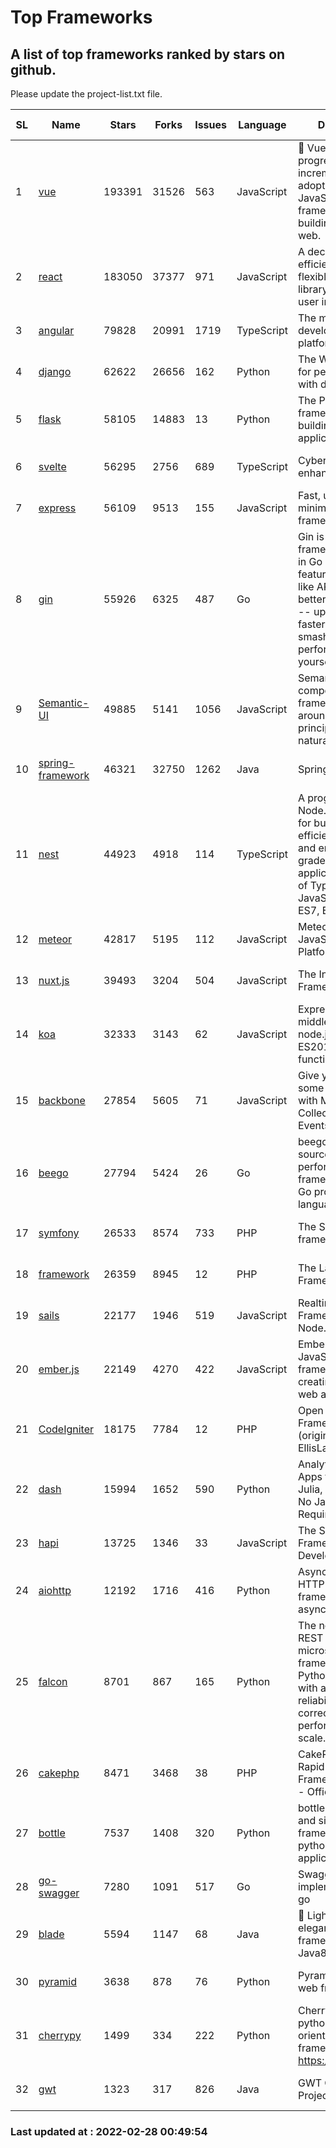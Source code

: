 # Top Frameworks
## A list of top frameworks ranked by stars on github.  
Please update the project-list.txt file.

| SL| Name  | Stars| Forks| Issues | Language | Description | Last Commit |
| --| ------| -----| ---- | ------ | -------- | ----------- | ----------- |
| 1 | [vue](https://github.com/vuejs/vue) | 193391 | 31526 | 563 | JavaScript | 🖖 Vue.js is a progressive, incrementally-adoptable JavaScript framework for building UI on the web. | 2022-02-22 18:38:12 |
| 2 | [react](https://github.com/facebook/react) | 183050 | 37377 | 971 | JavaScript | A declarative, efficient, and flexible JavaScript library for building user interfaces. | 2022-02-25 23:10:10 |
| 3 | [angular](https://github.com/angular/angular) | 79828 | 20991 | 1719 | TypeScript | The modern web developer’s platform | 2022-02-25 22:10:55 |
| 4 | [django](https://github.com/django/django) | 62622 | 26656 | 162 | Python | The Web framework for perfectionists with deadlines. | 2022-02-26 17:07:56 |
| 5 | [flask](https://github.com/pallets/flask) | 58105 | 14883 | 13 | Python | The Python micro framework for building web applications. | 2022-02-23 03:13:29 |
| 6 | [svelte](https://github.com/sveltejs/svelte) | 56295 | 2756 | 689 | TypeScript | Cybernetically enhanced web apps | 2022-02-26 18:37:53 |
| 7 | [express](https://github.com/expressjs/express) | 56109 | 9513 | 155 | JavaScript | Fast, unopinionated, minimalist web framework for node. | 2022-02-23 05:20:34 |
| 8 | [gin](https://github.com/gin-gonic/gin) | 55926 | 6325 | 487 | Go | Gin is a HTTP web framework written in Go (Golang). It features a Martini-like API with much better performance -- up to 40 times faster. If you need smashing performance, get yourself some Gin. | 2022-02-14 06:39:57 |
| 9 | [Semantic-UI](https://github.com/Semantic-Org/Semantic-UI) | 49885 | 5141 | 1056 | JavaScript | Semantic is a UI component framework based around useful principles from natural language. | 2018-10-21 20:59:02 |
| 10 | [spring-framework](https://github.com/spring-projects/spring-framework) | 46321 | 32750 | 1262 | Java | Spring Framework | 2022-02-24 13:50:18 |
| 11 | [nest](https://github.com/nestjs/nest) | 44923 | 4918 | 114 | TypeScript | A progressive Node.js framework for building efficient, scalable, and enterprise-grade server-side applications on top of TypeScript & JavaScript (ES6, ES7, ES8) 🚀 | 2022-02-22 08:19:37 |
| 12 | [meteor](https://github.com/meteor/meteor) | 42817 | 5195 | 112 | JavaScript | Meteor, the JavaScript App Platform | 2022-02-23 17:21:02 |
| 13 | [nuxt.js](https://github.com/nuxt/nuxt.js) | 39493 | 3204 | 504 | JavaScript | The Intuitive Vue(2) Framework | 2021-12-17 13:20:07 |
| 14 | [koa](https://github.com/koajs/koa) | 32333 | 3143 | 62 | JavaScript | Expressive middleware for node.js using ES2017 async functions | 2022-02-23 16:09:24 |
| 15 | [backbone](https://github.com/jashkenas/backbone) | 27854 | 5605 | 71 | JavaScript | Give your JS App some Backbone with Models, Views, Collections, and Events | 2022-02-26 00:31:21 |
| 16 | [beego](https://github.com/beego/beego) | 27794 | 5424 | 26 | Go | beego is an open-source, high-performance web framework for the Go programming language. | 2022-02-06 15:12:12 |
| 17 | [symfony](https://github.com/symfony/symfony) | 26533 | 8574 | 733 | PHP | The Symfony PHP framework | 2022-02-27 08:48:36 |
| 18 | [framework](https://github.com/laravel/framework) | 26359 | 8945 | 12 | PHP | The Laravel Framework. | 2022-02-25 19:54:27 |
| 19 | [sails](https://github.com/balderdashy/sails) | 22177 | 1946 | 519 | JavaScript | Realtime MVC Framework for Node.js | 2022-01-14 23:55:08 |
| 20 | [ember.js](https://github.com/emberjs/ember.js) | 22149 | 4270 | 422 | JavaScript | Ember.js - A JavaScript framework for creating ambitious web applications | 2022-02-25 03:36:27 |
| 21 | [CodeIgniter](https://github.com/bcit-ci/CodeIgniter) | 18175 | 7784 | 12 | PHP | Open Source PHP Framework (originally from EllisLab) | 2022-02-21 20:37:45 |
| 22 | [dash](https://github.com/plotly/dash) | 15994 | 1652 | 590 | Python | Analytical Web Apps for Python, R, Julia, and Jupyter. No JavaScript Required. | 2022-02-25 14:51:25 |
| 23 | [hapi](https://github.com/hapijs/hapi) | 13725 | 1346 | 33 | JavaScript | The Simple, Secure Framework Developers Trust | 2022-01-23 17:21:11 |
| 24 | [aiohttp](https://github.com/aio-libs/aiohttp) | 12192 | 1716 | 416 | Python | Asynchronous HTTP client/server framework for asyncio and Python | 2022-02-25 10:20:06 |
| 25 | [falcon](https://github.com/falconry/falcon) | 8701 | 867 | 165 | Python | The no-nonsense REST API and microservices framework for Python developers, with a focus on reliability, correctness, and performance at scale. | 2022-02-27 21:06:12 |
| 26 | [cakephp](https://github.com/cakephp/cakephp) | 8471 | 3468 | 38 | PHP | CakePHP: The Rapid Development Framework for PHP - Official Repository | 2022-02-25 19:59:40 |
| 27 | [bottle](https://github.com/bottlepy/bottle) | 7537 | 1408 | 320 | Python | bottle.py is a fast and simple micro-framework for python web-applications. | 2022-02-02 12:34:31 |
| 28 | [go-swagger](https://github.com/go-swagger/go-swagger) | 7280 | 1091 | 517 | Go | Swagger 2.0 implementation for go | 2022-02-26 04:22:24 |
| 29 | [blade](https://github.com/lets-blade/blade) | 5594 | 1147 | 68 | Java | :rocket: Lightning fast and elegant mvc framework for Java8 | 2020-03-22 13:39:23 |
| 30 | [pyramid](https://github.com/Pylons/pyramid) | 3638 | 878 | 76 | Python | Pyramid - A Python web framework | 2022-02-07 05:45:49 |
| 31 | [cherrypy](https://github.com/cherrypy/cherrypy) | 1499 | 334 | 222 | Python | CherryPy is a pythonic, object-oriented HTTP framework.      https://cherrypy.dev | 2022-02-14 20:44:10 |
| 32 | [gwt](https://github.com/gwtproject/gwt) | 1323 | 317 | 826 | Java | GWT Open Source Project | 2022-02-10 23:35:12 |

### Last updated at : 2022-02-28 00:49:54
